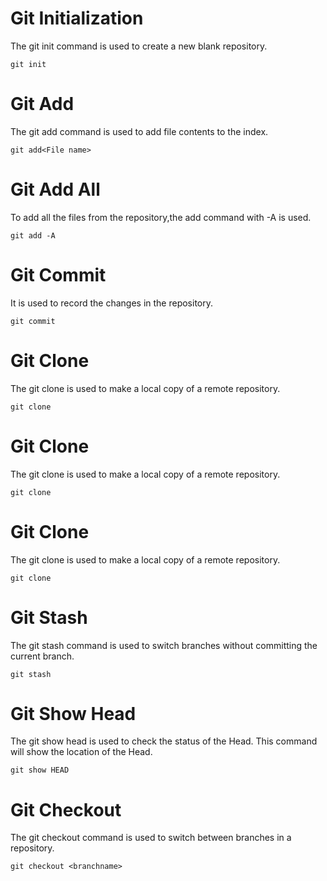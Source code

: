 # Git Initialization
The git init command is used to create a new blank repository.
```
git init
```
# Git Add
The git add command is used to add file contents to the index.
```
git add<File name>
```
# Git Add All
To add all the files from the repository,the add command with -A is used.
```
git add -A
```
# Git Commit
It is used to record the changes in the repository.
```
git commit
```
# Git Clone
The git clone is used to make a local copy of a remote repository.
```
git clone
```

# Git Clone
The git clone is used to make a local copy of a remote repository.
```
git clone

```
# Git Clone
The git clone is used to make a local copy of a remote repository.
```
git clone
```
# Git Stash
The git stash command is used to switch branches without committing the current branch.
```
git stash
```
# Git Show Head
The git show head is used to check the status of the Head. This command will show the location of the Head.
```
git show HEAD  
```
# Git Checkout
The git checkout command is used to switch between branches in a repository.
```
git checkout <branchname>  
```



